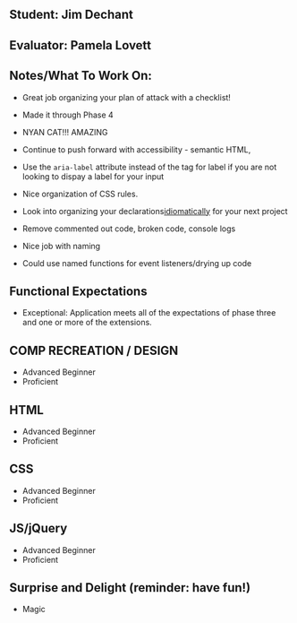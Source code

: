 ## Student: Jim Dechant
## Evaluator: Pamela Lovett
## Notes/What To Work On:

- Great job organizing your plan of attack with a checklist!
- Made it through Phase 4
- NYAN CAT!!! AMAZING

- Continue to push forward with accessibility - semantic HTML, 
- Use the `aria-label` attribute instead of the tag for label if you are not looking to dispay a label for your input

- Nice organization of CSS rules.
- Look into organizing your declarations[idiomatically](https://github.com/necolas/idiomatic-css) for your next project

- Remove commented out code, broken code, console logs
- Nice job with naming
- Could use named functions for event listeners/drying up code

## Functional Expectations

* Exceptional: Application meets all of the expectations of phase three and one or more of the extensions.  

## COMP RECREATION / DESIGN

* Advanced Beginner  
* Proficient  

## HTML

* Advanced Beginner  
* Proficient  

## CSS

* Advanced Beginner  
* Proficient   

## JS/jQuery

* Advanced Beginner  
* Proficient   

## Surprise and Delight (reminder: have fun!)
 
* Magic